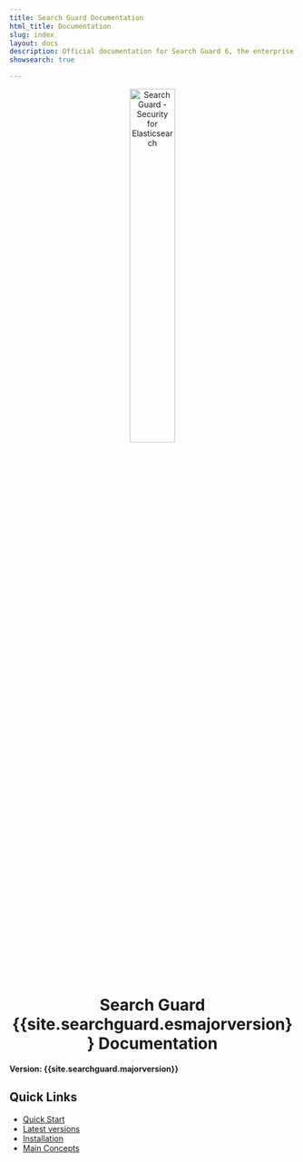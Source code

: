 ```yaml
---
title: Search Guard Documentation
html_title: Documentation
slug: index
layout: docs
description: Official documentation for Search Guard 6, the enterprise security suite for Elasticsearch.
showsearch: true

---
```

<!---
Copryight 2016-2017 floragunn GmbH
-->


<p align="center">
<img src="search-guard-frontmatter.png" alt="Search Guard - Security for Elasticsearch" style="width: 40%" />
</p>


<h1 align="center">Search Guard {{site.searchguard.esmajorversion}} Documentation</h1>

**Version: {{site.searchguard.majorversion}}**

## Quick Links

* [Quick Start](demo-installer)
* [Latest versions](search-guard-versions)
* [Installation](search-guard-installation)
* [Main Concepts](main-concepts)


